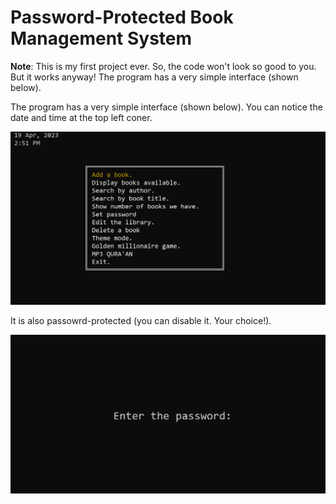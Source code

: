# Password-Protected Book Management System
**Note**: This is my first project ever. So, the code won't look so good to you. But it works anyway!
The program has a very simple interface (shown below).

The program has a very simple interface (shown below). You can notice the date and time at the top left coner. 

![Interface](https://github.com/AliElneklawy/A-really-big-C-project-/blob/main/doc/c.PNG)

It is also passowrd-protected (you can disable it. Your choice!).

![Interface](https://github.com/AliElneklawy/A-really-big-C-project-/blob/main/doc/pass.PNG)
